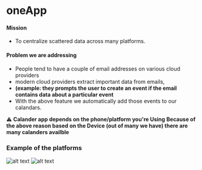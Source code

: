 # oneApp
#### Mission 
- To centralize scattered data across many platforms.

#### Problem we are addressing 
- People tend to have a couple of email addresses on various cloud providers
- modern cloud providers extract important data from emails,
- **(example: they prompts the user to create an event if the email contains data about a particular event**
- With the above feature we automatically add those events to our calandars. 

⚠️️ **Calander app depends on the phone/platform you're Using**
**Because of the above reason based on the Device (out of many we have) there are many calanders availble**

### Example of the platforms
![alt text](https://ssl.gstatic.com/ui/v1/icons/mail/images/favicon5.ico "Logo Title Text 1")
![alt text](https://outlook.live.com/owa/favicon.ico "Logo Title Text 1")

